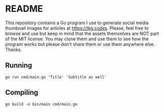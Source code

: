 # README
This repository contains a Go program I use to generate social media thumbnail images for articles at https://tkg.codes. Please, feel free to browse and use but keep in mind that the assets themselves are NOT part of the MIT license.
You may clone them and use them to see how the program works but please don't share them or use them anywhere else. Thanks.

## Running

`go run cmd/main.go 'Title' 'Subtitle as well'`

## Compiling

`go build -o bin/main cmd/main.go`
